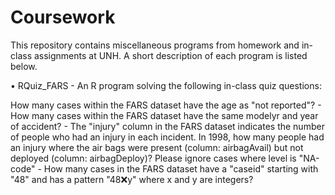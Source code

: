 # Coursework
This repository contains miscellaneous programs from homework and in-class assignments at UNH. A short description of each program is listed below.

• RQuiz_FARS - An R program solving the following in-class quiz questions:

How many cases within the FARS dataset have the age as "not reported"?
      - How many cases within the FARS dataset have the same modelyr and year of accident?
      - The "injury" column in the FARS dataset indicates the number of people who had an injury in each incident. In 1998, how many               people had an injury where the air bags were present (column: airbagAvail) but not deployed (column: airbagDeploy)? Please ignore         cases where level is "NA-code"
      - How many cases in the FARS dataset have a "caseid" starting with "48" and has a pattern "48:x:y" where x and y are integers?



